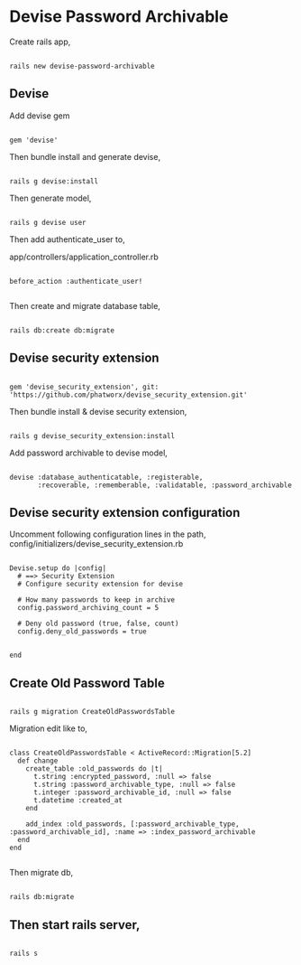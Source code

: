 # Devise Password Archivable


Create rails app,
```

rails new devise-password-archivable

```

## Devise

Add devise gem
```

gem 'devise'

``` 

Then bundle install and generate devise,
```

rails g devise:install

```

Then generate model,
```

rails g devise user

```

Then add authenticate_user to,

app/controllers/application_controller.rb
```

before_action :authenticate_user!


```


Then create and migrate database table,
```

rails db:create db:migrate

```

## Devise security extension

```

gem 'devise_security_extension', git: 'https://github.com/phatworx/devise_security_extension.git'

```

Then bundle install & devise security extension,
```

rails g devise_security_extension:install

```

Add password archivable to devise model,

```

devise :database_authenticatable, :registerable,
       :recoverable, :rememberable, :validatable, :password_archivable

```

## Devise security extension configuration

Uncomment following configuration lines in the path,
 config/initializers/devise_security_extension.rb


```

Devise.setup do |config|
  # ==> Security Extension
  # Configure security extension for devise

  # How many passwords to keep in archive
  config.password_archiving_count = 5

  # Deny old password (true, false, count)
  config.deny_old_passwords = true


end

```

## Create Old Password Table

```

rails g migration CreateOldPasswordsTable

```

Migration edit like to,

```

class CreateOldPasswordsTable < ActiveRecord::Migration[5.2]
  def change
    create_table :old_passwords do |t|
	  t.string :encrypted_password, :null => false
	  t.string :password_archivable_type, :null => false
	  t.integer :password_archivable_id, :null => false
	  t.datetime :created_at
	end
	
	add_index :old_passwords, [:password_archivable_type, :password_archivable_id], :name => :index_password_archivable
  end
end


``` 

Then migrate db,
```

rails db:migrate

```

## Then start rails server,

```

rails s 

```




